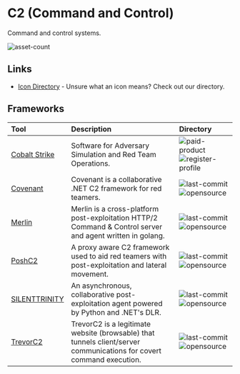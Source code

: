 # C2 (Command and Control)

Command and control systems.

![asset-count](https://img.shields.io/badge/Tools%20%26%20Resources%20Available-6-947cb0?style=for-the-badge)

## Links <!-- {docsify-ignore} -->

- [Icon Directory](../ICONS.md) - Unsure what an icon means? Check out our directory.

## Frameworks

| Tool | Description | Directory |
| :--- | :--- | :--- |
| [Cobalt Strike](https://www.cobaltstrike.com/) | Software for Adversary Simulation and Red Team Operations. | ![paid-product](https://raw.githubusercontent.com/0xPGP/SecTools/main/docs/icons/paid-product.png) ![register-profile](https://raw.githubusercontent.com/0xPGP/SecTools/main/docs/icons/register-profile.png) |
| [Covenant](https://github.com/cobbr/Covenant) | Covenant is a collaborative .NET C2 framework for red teamers. | ![last-commit](https://img.shields.io/github/last-commit/cobbr/Covenant?color=947cb0&style=flat-square) ![opensource](https://raw.githubusercontent.com/0xPGP/SecTools/main/docs/icons/opensource.png) |
| [Merlin](https://github.com/Ne0nd0g/merlin) | Merlin is a cross-platform post-exploitation HTTP/2 Command & Control server and agent written in golang. | ![last-commit](https://img.shields.io/github/last-commit/Ne0nd0g/merlin?color=947cb0&style=flat-square) ![opensource](https://raw.githubusercontent.com/0xPGP/SecTools/main/docs/icons/opensource.png) |
| [PoshC2](https://github.com/nettitude/PoshC2) | A proxy aware C2 framework used to aid red teamers with post-exploitation and lateral movement. | ![last-commit](https://img.shields.io/github/last-commit/nettitude/PoshC2?color=947cb0&style=flat-square) ![opensource](https://raw.githubusercontent.com/0xPGP/SecTools/main/docs/icons/opensource.png) |
| [SILENTTRINITY](https://github.com/byt3bl33d3r/SILENTTRINITY) | An asynchronous, collaborative post-exploitation agent powered by Python and .NET's DLR. | ![last-commit](https://img.shields.io/github/last-commit/byt3bl33d3r/SILENTTRINITY?color=947cb0&style=flat-square) ![opensource](https://raw.githubusercontent.com/0xPGP/SecTools/main/docs/icons/opensource.png) |
| [TrevorC2](https://github.com/trustedsec/trevorc2) | TrevorC2 is a legitimate website (browsable) that tunnels client/server communications for covert command execution. | ![last-commit](https://img.shields.io/github/last-commit/trustedsec/trevorc2?color=947cb0&style=flat-square) ![opensource](https://raw.githubusercontent.com/0xPGP/SecTools/main/docs/icons/opensource.png) |
